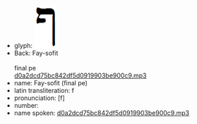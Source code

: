 - glyph: ![766dedc0009f743905a55ce645cbbe05.png](28.png)
- Back: Fay-sofit<br /><br />final pe<br />[d0a2dcd75bc842df5d0919903be900c9.mp3](69.mp3)
- name: Fay-sofit (final pe)<br />
- latin transliteration: f<br />
- pronunciation: [f]<br />
- number: 
- name spoken: [d0a2dcd75bc842df5d0919903be900c9.mp3](69.mp3)